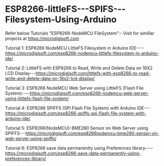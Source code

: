# ESP8266-littleFS---SPIFS---Filesystem-Using-Arduino
Refer below Tutorials "ESP8266-NodeMCU FileSystem":- Visit for simillar projects at https://microdigisoft.com

Tutorial 1: ESP8266 NodeMCU LittleFS Filesystem in Arduino IDE----https://microdigisoft.com/esp8266-nodemcu-littlefs-filesystem-in-arduino-ide/

Tutorial 2: LittleFS with ESP8266 to Read, Write and Delete Data on 16X2 LCD Display---https://microdigisoft.com/littlefs-with-esp8266-to-read-write-and-delete-data-on-16x2-lcd-display/

Tutorial 3: ESP8266 NodeMCU Web Server using LittleFS (Flash File System)----https://microdigisoft.com/esp8266-nodemcu-web-server-using-littlefs-flash-file-system/

Tutorial 4: ESP8266 SPIFFS (SPI Flash File System) with Arduino IDE---https://microdigisoft.com/esp8266-spiffs-spi-flash-file-system-with-arduino-ide/

Tutorial 5: ESP8266(NodeMCU)-BME280 Sensor on Web Server using SPIFFS---https://microdigisoft.com/esp8266nodemcu-bme280-sensor-on-web-server-using-spiffs/

Tutorial 6: ESP8266 save data permanently using Preferences library----https://microdigisoft.com/esp8266-save-data-permanently-using-preferences-library/


